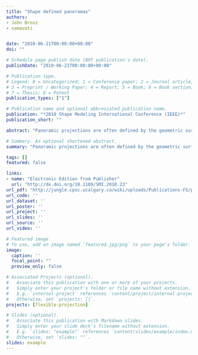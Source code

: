 ```yaml
---
title: "Shape defined panoramas"
authors:
- John Brosz
- samavati


date: "2010-06-21T00:00:00+00:00"
doi: ""

# Schedule page publish date (NOT publication's date).
publishDate: "2010-06-21T00:00:00+00:00"

# Publication type.
# Legend: 0 = Uncategorized; 1 = Conference paper; 2 = Journal article;
# 3 = Preprint / Working Paper; 4 = Report; 5 = Book; 6 = Book section;
# 7 = Thesis; 8 = Patent
publication_types: ["1"]

# Publication name and optional abbreviated publication name.
publication: "*2010 Shape Modeling International Conference (IEEE)*"
publication_short: ""

abstract: "Panoramic projections are often defined by the geometric surfaces used to derive the projections' equations (e.g., spherical and cylindrical panoramas). The parameterization of these surfaces greatly affects the resulting projection equations and image properties. Problematically, unusual parameterization can reproduce panoramas associated with other shapes. In this paper, we ensure an explicit link between surface shape and projection behavior by suggesting use of projection surfaces parameterized by arc-length, binding rendering behavior to surface modeling. This allows us to create new panorama variations beyond the conventional for creating panoramas of CG environments as well as for resampling panoramas created from cameras. Further we describe an interface for composing these panoramas and show how this technique lends itself to controlling distortion and composition of panoramic …"

# Summary. An optional shortened abstract.
summary: "Panoramic projections are often defined by the geometric surfaces used to derive the projections' equations (e.g., spherical and cylindrical panoramas). The parameterization of these surfaces greatly affects the resulting projection equations and image properties. Problematically, unusual parameterization can reproduce panoramas associated with other shapes. In this paper, we ensure an explicit link between surface shape and projection behavior by suggesting use of projection surfaces parameteri..."

tags: []
featured: false

links:
- name: "Electronic Edition from Publisher"
  url: "http://dx.doi.org/10.1109/SMI.2010.23"
url_pdf: "http://jungle.cpsc.ucalgary.ca/wiki/uploads/Publications-FS/panorama-smi2010-brosz.pdf"
url_code: ''
url_dataset: ''
url_poster: ''
url_project: ''
url_slides: ''
url_source: ''
url_video: ''

# Featured image
# To use, add an image named `featured.jpg/png` to your page's folder. 
image:
  caption: ''
  focal_point: ""
  preview_only: false

# Associated Projects (optional).
#   Associate this publication with one or more of your projects.
#   Simply enter your project's folder or file name without extension.
#   E.g. `internal-project` references `content/project/internal-project/index.md`.
#   Otherwise, set `projects: []`.
projects: [flexible-projection]

# Slides (optional).
#   Associate this publication with Markdown slides.
#   Simply enter your slide deck's filename without extension.
#   E.g. `slides: "example"` references `content/slides/example/index.md`.
#   Otherwise, set `slides: ""`.
slides: example
---
```

